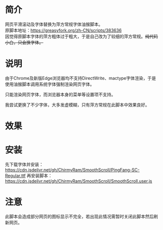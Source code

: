 # 简介
网页平滑滚动及字体替换为萍方常规字体油猴脚本。<br/>
原脚本地址：https://greasyfork.org/zh-CN/scripts/383636<br/>
因觉得原脚本字体的萍方粗体过于粗大，于是自己改为了较细的萍方常规。~~纯代码小白，只会换字体。~~<br/>

# 说明
由于Chrome及新版Edge浏览器均不支持DirectWrite、mactype字体渲染，于是使用油猴脚本调用系统字体强制渲染网页字体。

只能渲染网页字体，而浏览器本身的菜单等设置项不支持。

我尝试更换了不少字体，大多发虚模糊，只有萍方常规在此脚本中效果良好。

# 效果


# 安装
先下载字体并安装：https://cdn.jsdelivr.net/gh/ChirmyRam/SmoothScroll/PingFang-SC-Regular.ttf
再安装脚本：https://cdn.jsdelivr.net/gh/ChirmyRam/SmoothScroll/SmoothScroll.user.js

# 注意
此脚本会造成部分网页的图标显示不完全，若出现此情况需暂时关闭此脚本然后刷新网页。
